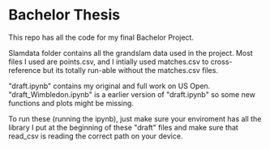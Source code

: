 # Bachelor Thesis

This repo has all the code for my final Bachelor Project. 

Slamdata folder contains all the grandslam data used in the project. Most files I used are points.csv, and I intially used matches.csv to cross-reference but its totally run-able without the matches.csv files.

"draft.ipynb" contains my original and full work on US Open.
"draft_Wimbledon.ipynb" is a earlier version of "draft.ipynb" so some new functions and plots might be missing. 

To run these (running the ipynb), just make sure your enviroment has all the library I put at the beginning of these "draft" files and make sure that read_csv is reading the correct path on your device.
